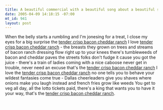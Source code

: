 ```yaml
--- 
title: A beautiful commercial with a beautiful song about a beautiful sandwich
date: 2005-04-09 14:18:15 -07:00
mt_id: 941
layout: post
---
```

When the belly starts a rumbling and I'm jonesing for a treat,
I close my eyes for a big surprise the <A HREF='http://www.unc.edu/~brianz/tendercrispbaconcheddarranch.html'>tender crisp bacon cheddar ranch</A>
I love <A HREF='http://www.unc.edu/~brianz/tendercrispbaconcheddarranch.html'>tender crisp bacon cheddar ranch</A> - the breasts they grown on trees
and streams of bacon ranch dressing flow right up to your knees
there's tumbleweeds of bacon and cheddar paves the streets
folks don't fudge it cause you got the juice - there's a train of ladies coming with a nice caboose
never get in trouble, never need an excuse
that's the <A HREF='http://www.unc.edu/~brianz/tendercrispbaconcheddarranch.html'>tender crisp bacon cheddar ranch</A>
I love the <A HREF='http://www.unc.edu/~brianz/tendercrispbaconcheddarranch.html'>tender crisp bacon cheddar ranch</A> no one tells you to behave
your wildest fantasies come true - Dallas cheerleaders give you shaves
where onions make you laugh instead and french fries grow like weeds
You get to veg all day, all the lotto tickets paid,
there's a king that wants you to have it your way,
that's the <A HREF='http://www.unc.edu/~brianz/tendercrispbaconcheddarranch.html'>tender crisp bacon cheddar ranch</A>.


<FONT SIZE=+3><BLINK><MARQUEE>Cooooome aaaaand get it!</MARQUEE></BLINK></FONT>
